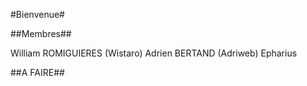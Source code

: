 #Bienvenue#



##Membres##

William ROMIGUIERES (Wistaro)
Adrien BERTAND (Adriweb)
Epharius

##A FAIRE##
